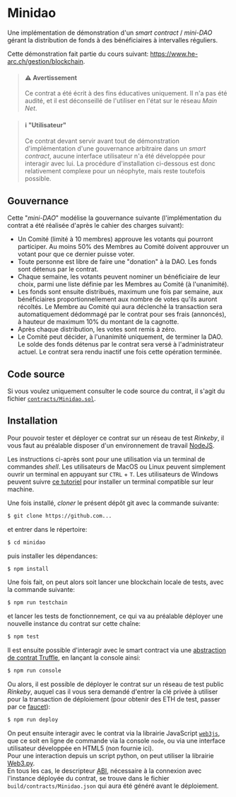 # Minidao
Une implémentation de démonstration d'un _smart contract_ / _mini-DAO_ gérant la distribution de fonds à des bénéficiaires à intervalles réguliers.

Cette démonstration fait partie du cours suivant: https://www.he-arc.ch/gestion/blockchain.

> #### :warning: Avertissement
> Ce contrat a été écrit à des fins éducatives uniquement. Il n'a pas été audité, et il est déconseillé de l'utiliser en l'état sur le réseau _Main Net_.

> #### :information_source: "Utilisateur"
> Ce contrat devant servir avant tout de démonstration d'implémentation d'une gouvernance arbitraire dans un _smart contract_, aucune interface utilisateur n'a été développée pour interagir avec lui. La procédure d'installation ci-dessous est donc relativement complexe pour un néophyte, mais reste toutefois possible.

## Gouvernance
Cette "_mini-DAO_" modélise la gouvernance suivante (l'implémentation du contrat a été réalisée d'après le cahier des charges suivant):
- Un Comité (limité à 10 membres) approuve les votants qui pourront participer. Au moins 50% des Membres au Comité doivent approuver un votant pour que ce dernier puisse voter.
- Toute personne est libre de faire une "donation" à la DAO. Les fonds sont détenus par le contrat.
- Chaque semaine, les votants peuvent nominer un bénéficiaire de leur choix, parmi une liste définie par les Membres au Comité (à l'unanimité).
- Les fonds sont ensuite distribués, maximum une fois par semaine, aux bénéficiaires proportionnellement aux nombre de votes qu'ils auront récoltés. Le Membre au Comité qui aura déclenché la transaction sera automatiquement dédommagé par le contrat pour ses frais (annoncés), à hauteur de maximum 10% du montant de la cagnotte.
- Après chaque distribution, les votes sont remis à zéro.
- Le Comité peut décider, à l'unanimité uniquement, de terminer la DAO. Le solde des fonds détenus par le contrat sera versé à l'administrateur actuel. Le contrat sera rendu inactif une fois cette opération terminée.

## Code source
Si vous voulez uniquement consulter le code source du contrat, il s'agit du fichier [`contracts/Minidao.sol`](contracts/Minidao.sol).

## Installation
Pour pouvoir tester et déployer ce contrat sur un réseau de test _Rinkeby_, il vous faut au préalable disposer d'un environnement de travail [NodeJS](https://nodejs.org/en/download/).

Les instructions ci-après sont pour une utilisation via un terminal de commandes _shell_. Les utilisateurs de MacOS ou Linux peuvent simplement ouvrir un terminal en appuyant sur `CTRL` + `T`. Les utilisateurs de Windows peuvent suivre [ce tutoriel](https://www.howtogeek.com/249966/how-to-install-and-use-the-linux-bash-shell-on-windows-10/) pour installer un terminal compatible sur leur machine.

Une fois installé, _cloner_ le présent dépôt git avec la commande suivante:
```sh
$ git clone https://github.com...
```
et entrer dans le répertoire:
```sh
$ cd minidao
```
puis installer les dépendances:
```sh
$ npm install
```
Une fois fait, on peut alors soit lancer une blockchain locale de tests, avec la commande suivante:
```sh
$ npm run testchain
```
et lancer les tests de fonctionnement, ce qui va au préalable déployer une nouvelle instance du contrat sur cette chaîne:
```sh
$ npm test
```
Il est ensuite possible d'interagir avec le smart contract via une [abstraction de contrat Truffle](https://www.trufflesuite.com/docs/truffle/reference/contract-abstractions), en lançant la console ainsi:
```sh
$ npm run console
```

Ou alors, il est possible de déployer le contrat sur un réseau de test public _Rinkeby_, auquel cas il vous sera demandé d'entrer la clé privée à utiliser pour la transaction de déploiement (pour obtenir des ETH de test, passer par ce [faucet](https://faucet.rinkeby.io/)):
```sh
$ npm run deploy
```
On peut ensuite interagir avec le contrat via la librairie JavaScript [`web3js`](https://web3js.readthedocs.io/en/v1.3.0/), que ce soit en ligne de commande via la console `node`, ou via une interface utilisateur développée en HTML5 (non fournie ici).  
Pour une interaction depuis un script python, on peut utiliser la librairie [Web3.py](https://web3py.readthedocs.io/en/latest/).  
En tous les cas, le descripteur [ABI](https://solidity.readthedocs.io/en/v0.6.12/abi-spec.html#index-0), nécessaire à la connexion avec l'instance déployée du contrat, se trouve dans le fichier `build/contracts/Minidao.json` qui aura été généré avant le déploiement.
